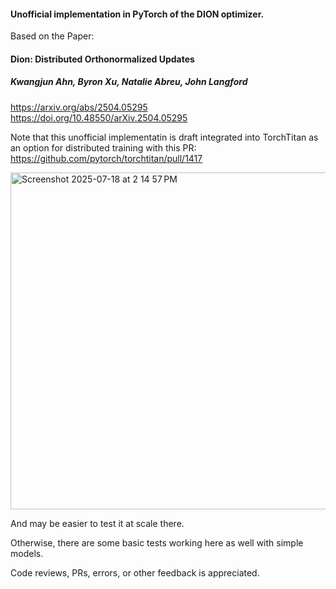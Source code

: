 #### Unofficial implementation in PyTorch of the DION optimizer.

Based on the Paper:  
#### Dion: Distributed Orthonormalized Updates
##### Kwangjun Ahn, Byron Xu, Natalie Abreu, John Langford  

https://arxiv.org/abs/2504.05295  
https://doi.org/10.48550/arXiv.2504.05295  

Note that this unofficial implementatin is draft integrated into TorchTitan as an option for distributed training with this PR:  
https://github.com/pytorch/torchtitan/pull/1417

<img width="1196" height="539" alt="Screenshot 2025-07-18 at 2 14 57 PM" src="https://github.com/user-attachments/assets/e885f74a-4136-4048-9746-bda952caa611" />


And may be easier to test it at scale there. 

Otherwise, there are some basic tests working here as well with simple models.

Code reviews, PRs, errors, or other feedback is appreciated. 
